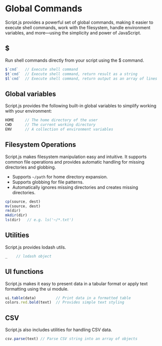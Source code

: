 # Global Commands

Script.js provides a powerful set of global commands, making it easier to execute shell commands, work with the filesystem, handle environment variables, and more—using the simplicity and power of JavaScript.

## $

Run shell commands directly from your script using the $ command.

```ts
$`cmd`   // Execute shell command
$t`cmd`  // Execute shell command, return result as a string
$l`cmd`  // Execute shell command, return output as an array of lines
```

## Global variables

Script.js provides the following built-in global variables to simplify working with your environment:

```ts
HOME     // The home directory of the user
CWD      // The current working directory
ENV      // A collection of environment variables
```

## Filesystem Operations

Script.js makes filesystem manipulation easy and intuitive. It supports common file operations and provides automatic handling for missing directories and globbing.

- Supports `~/path` for home directory expansion.
- Supports globbing for file patterns.
- Automatically ignores missing directories and creates missing directories.

```ts
cp(source, dest)
mv(source, dest)
rm(dir)
mkdir(dir)
ls(dir)   // e.g. ls('~/*.txt')
```

## Utilities

Script.js provides lodash utils.

```ts
_    // lodash object
```

## UI functions

Script.js makes it easy to present data in a tabular format or apply text formatting using the ui module.

```ts
ui.table(data)         // Print data in a formatted table
colors.red.bold(text)  // Provides simple text styling   
```

## CSV

Script.js also includes utilities for handling CSV data.

```ts
csv.parse(text) // Parse CSV string into an array of objects
```
